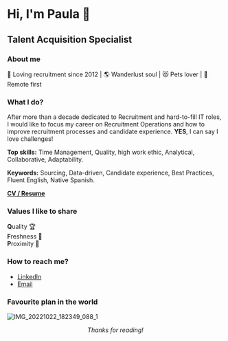 # Hi, I'm Paula 👋
## Talent Acquisition Specialist
### About me
💙 Loving recruitment since 2012 | 🌎 Wanderlust soul | 😻 Pets lover | 🏡 Remote first
### What I do?
After more than a decade dedicated to Recruitment and hard-to-fill IT roles, I would like to focus my career on Recruitment Operations and how to improve recruitment processes and candidate experience. **YES**, I can say I love challenges!

**Top skills:** Time Management, Quality, high work ethic, Analytical, Collaborative, Adaptability.  

**Keywords:** Sourcing, Data-driven, Candidate experience, Best Practices, Fluent English, Native Spanish.

**[CV / Resume](https://www.linkedin.com/in/gomezpaula/)**

### Values I like to share
**Q**uality 🏆  
**F**reshness 🌱   
**P**roximity 👐

### How to reach me?
- [LinkedIn](https://www.linkedin.com/in/gomezpaula/)  
- [Email](mailto:pgomez.techtalent@gmail.com)

### Favourite plan in the world
![IMG_20221022_182349_088_1](https://github.com/pgg89/pgg89/assets/79692339/18baa25c-55e6-46ee-a847-482f1d8fd535)

*<p align="center"> Thanks for reading!*
